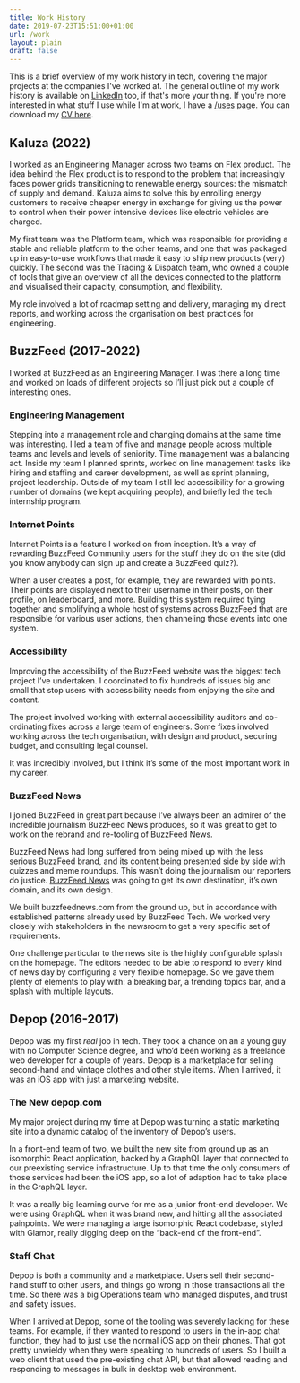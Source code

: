 ```yaml
---
title: Work History
date: 2019-07-23T15:51:00+01:00
url: /work
layout: plain
draft: false
---
```


This is a brief overview of my work history in tech, covering the major projects at the companies I've worked at. The general outline of my work history is available on [LinkedIn](https://www.linkedin.com/in/jackwreid/) too, if that's more your thing. If you're more interested in what stuff I use while I'm at work, I have a [/uses](/uses) page. You can download my <a href="/docs/cv.pdf" download="cv.pdf">CV here</a>.

## Kaluza (2022)

I worked as an Engineering Manager across two teams on Flex product. The idea behind the Flex product is to respond to the problem that increasingly faces power grids transitioning to renewable energy sources: the mismatch of supply and demand. Kaluza aims to solve this by enrolling energy customers to receive cheaper energy in exchange for giving us the power to control when their power intensive devices like electric vehicles are charged.

My first team was the Platform team, which was responsible for providing a stable and reliable platform to the other teams, and one that was packaged up in easy-to-use workflows that made it easy to ship new products (very) quickly. The second was the Trading & Dispatch team, who owned a couple of tools that give an overview of all the devices connected to the platform and visualised their capacity, consumption, and flexibility.

My role involved a lot of roadmap setting and delivery, managing my direct reports, and working across the organisation on best practices for engineering.

## BuzzFeed (2017-2022)

I worked at BuzzFeed as an Engineering Manager. I was there a long time and worked on loads of different projects so I’ll just pick out a couple of interesting ones.

### Engineering Management

Stepping into a management role and changing domains at the same time was interesting. I led a team of five and manage people across multiple teams and levels and levels of seniority. Time management was a balancing act. Inside my team I planned sprints, worked on line management tasks like hiring and staffing and career development, as well as sprint planning, project leadership. Outside of my team I still led accessibility for a growing number of domains (we kept acquiring people), and briefly led the tech internship program.

### Internet Points

Internet Points is a feature I worked on from inception. It’s a way of rewarding BuzzFeed Community users for the stuff they do on the site (did you know anybody can sign up and create a BuzzFeed quiz?).

When a user creates a post, for example, they are rewarded with points. Their points are displayed next to their username in their posts, on their profile, on leaderboard, and more. Building this system required tying together and simplifying a whole host of systems across BuzzFeed that are responsible for various user actions, then channeling those events into one system.

### Accessibility

Improving the accessibility of the BuzzFeed website was the biggest tech project I’ve undertaken. I coordinated to fix hundreds of issues big and small that stop users with accessibility needs from enjoying the site and content.

The project involved working with external accessibility auditors and co-ordinating fixes across a large team of engineers. Some fixes involved working across the tech organisation, with design and product, securing budget, and consulting legal counsel.

It was incredibly involved, but I think it’s some of the most important work in my career.

### BuzzFeed News

I joined BuzzFeed in great part because I’ve always been an admirer of the incredible journalism BuzzFeed News produces, so it was great to get to work on the rebrand and re-tooling of BuzzFeed News.

BuzzFeed News had long suffered from being mixed up with the less serious BuzzFeed brand, and its content being presented side by side with quizzes and meme roundups. This wasn’t doing the journalism our reporters do justice.&nbsp;[BuzzFeed News][3]&nbsp;was going to get its own destination, it’s own domain, and its own design.

We built buzzfeednews.com from the ground up, but in accordance with established patterns already used by BuzzFeed Tech. We worked very closely with stakeholders in the newsroom to get a very specific set of requirements.

One challenge particular to the news site is the highly configurable splash on the homepage. The editors needed to be able to respond to every kind of news day by configuring a very flexible homepage. So we gave them plenty of elements to play with: a breaking bar, a trending topics bar, and a splash with multiple layouts.

## Depop (2016-2017)

Depop was my first _real_ job in tech. They took a chance on an a young guy with no Computer Science degree, and who’d been working as a freelance web developer for a couple of years. Depop is a marketplace for selling second-hand and vintage clothes and other style items. When I arrived, it was an iOS app with just a marketing website.

### The New depop.com

My major project during my time at Depop was turning a static marketing site into a dynamic catalog of the inventory of Depop’s users.

In a front-end team of two, we built the new site from ground up as an isomorphic React application, backed by a GraphQL layer that connected to our preexisting service infrastructure. Up to that time the only consumers of those services had been the iOS app, so a lot of adaption had to take place in the GraphQL layer.

It was a really big learning curve for me as a junior front-end developer. We were using GraphQL when it was brand new, and hitting all the associated painpoints. We were managing a large isomorphic React codebase, styled with Glamor, really digging deep on the “back-end of the front-end”.

### Staff Chat

Depop is both a community and a marketplace. Users sell their second-hand stuff to other users, and things go wrong in those transactions all the time. So there was a big Operations team who managed disputes, and trust and safety issues.

When I arrived at Depop, some of the tooling was severely lacking for these teams. For example, if they wanted to respond to users in the in-app chat function, they had to just use the normal iOS app on their phones. That got pretty unwieldy when they were speaking to hundreds of users. So I built a web client that used the pre-existing chat API, but that allowed reading and responding to messages in bulk in desktop web environment.

 [1]: https://www.linkedin.com/in/jackwreid/
 [2]: http://jack-reid.local/wp-content/uploads/2021/12/CV-2022.pdf
 [3]: https://buzzfeednews.com/
 [4]: https://depop.com/
